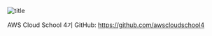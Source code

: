 ![title](https://capsule-render.vercel.app/api?type=waving&height=400&text=AWS%20Cloud%20School%204기&fontAlign=50&fontAlignY=40&color=timeGradient&desc=2024-01-16%20~%202024-07-31)

AWS Cloud School 4기 GitHub: https://github.com/awscloudschool4

